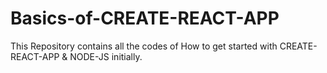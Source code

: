 # Basics-of-CREATE-REACT-APP

This Repository contains all the codes of How to get started with CREATE-REACT-APP & NODE-JS initially.
